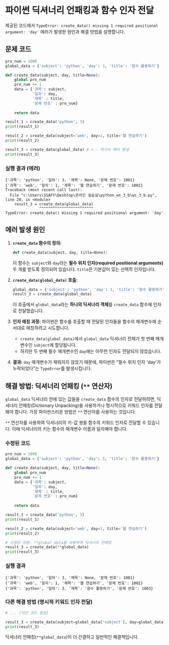 # 파이썬 딕셔너리 언패킹과 함수 인자 전달

제공된 코드에서 `TypeError: create_data() missing 1 required positional argument: 'day'` 에러가 발생한 원인과 해결 방법을 설명합니다.

## 문제 코드

```python
pro_num = 1000
global_data = {'subject': 'python', 'day': 3, 'title': '함수 활용하기'}

def create_data(subject, day, title=None):
    global pro_num
    pro_num += 1
    data = {'과목': subject,
            '일차': day,
            '제목' : title,
            '문제 번호' : pro_num}            
            
    return data

result_1 = create_data('python', 3)
print(result_1)

result_2 = create_data(subject='web', day=1, title='웹 연습하기')
print(result_2)

result_3 = create_data(global_data) # <-- 여기서 에러 발생
print(result_3)
```

### 실행 결과 (에러)

```
{'과목': 'python', '일차': 3, '제목': None, '문제 번호': 1001}
{'과목': 'web', '일차': 1, '제목': '웹 연습하기', '문제 번호': 1002}
Traceback (most recent call last):
  File "c:\Users\SSAFY\Desktop\온라인 실습실\python_ws_3_b\ws_3_b.py", line 20, in <module>
    result_3 = create_data(global_data)
               ^^^^^^^^^^^^^^^^^^^^^^^^
TypeError: create_data() missing 1 required positional argument: 'day'
```

## 에러 발생 원인

1.  **`create_data` 함수의 정의:**
    ```python
    def create_data(subject, day, title=None):
    ```
    이 함수는 `subject`와 `day`라는 **필수 위치 인자(required positional arguments)** 두 개를 받도록 정의되어 있습니다. `title`은 기본값이 있는 선택적 인자입니다.

2.  **`create_data(global_data)` 호출:**
    ```python
    global_data = {'subject': 'python', 'day': 3, 'title': '함수 활용하기'}
    result_3 = create_data(global_data)
    ```
    이 호출에서 `global_data`라는 **하나의 딕셔너리 객체**를 `create_data` 함수에 인자로 전달했습니다.

3.  **인자 매칭 과정:**
    파이썬은 함수를 호출할 때 전달된 인자들을 함수의 매개변수에 순서대로 매칭하려고 시도합니다.
    *   `create_data(global_data)`에서 `global_data` 딕셔너리 전체가 첫 번째 매개변수인 `subject`에 할당됩니다.
    *   하지만 두 번째 필수 매개변수인 `day`에는 아무런 인자도 전달되지 않았습니다.

4.  **결과:**
    `day` 매개변수가 채워지지 않았기 때문에, 파이썬은 "필수 위치 인자 'day'가 누락되었다"는 `TypeError`를 발생시킵니다.

## 해결 방법: 딕셔너리 언패킹 (`**` 연산자)

`global_data` 딕셔너리 안에 있는 값들을 `create_data` 함수의 인자로 전달하려면, 딕셔너리 언패킹(Dictionary Unpacking)을 사용하거나 명시적으로 키워드 인자를 전달해야 합니다. 가장 파이썬스러운 방법은 `**` 연산자를 사용하는 것입니다.

`**` 연산자를 사용하여 딕셔너리의 키-값 쌍을 함수의 키워드 인자로 전달할 수 있습니다. 이때 딕셔너리의 키는 함수의 매개변수 이름과 일치해야 합니다.

### 수정된 코드

```python
pro_num = 1000
global_data = {'subject': 'python', 'day': 3, 'title': '함수 활용하기'}

def create_data(subject, day, title=None):
    global pro_num
    pro_num += 1
    data = {'과목': subject,
            '일차': day,
            '제목' : title,
            '문제 번호' : pro_num}            
            
    return data

result_1 = create_data('python', 3)
print(result_1)

result_2 = create_data(subject='web', day=1, title='웹 연습하기')
print(result_2)

# 수정된 부분: **global_data를 사용하여 딕셔너리 언패킹
result_3 = create_data(**global_data)
print(result_3)
```

### 실행 결과

```
{'과목': 'python', '일차': 3, '제목': None, '문제 번호': 1001}
{'과목': 'web', '일차': 1, '제목': '웹 연습하기', '문제 번호': 1002}
{'과목': 'python', '일차': 3, '제목': '함수 활용하기', '문제 번호': 1003}
```

### 다른 해결 방법 (명시적 키워드 인자 전달)

```python
# ... (이전 코드 동일)

result_3 = create_data(subject=global_data['subject'], day=global_data['day'], title=global_data['title'])
print(result_3)
```

딕셔너리 언패킹(`**global_data`)이 더 간결하고 일반적인 해결책입니다.
